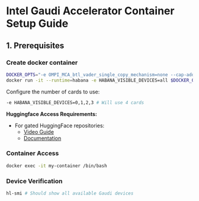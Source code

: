 # Intel Gaudi Accelerator Container Setup Guide

## 1. Prerequisites

### Create docker container

```bash
DOCKER_OPTS="-e OMPI_MCA_btl_vader_single_copy_mechanism=none --cap-add=sys_nice --net=host --ipc=host"
docker run -it --runtime=habana -e HABANA_VISIBLE_DEVICES=all $DOCKER_OPTS vault.habana.ai/gaudi-docker/1.20.0/ubuntu22.04/habanalabs/pytorch-installer-2.6.0:latest my-container
```
Configure the number of cards to use:
```bash
-e HABANA_VISIBLE_DEVICES=0,1,2,3 # Will use 4 cards
```

**Huggingface Access Requirements:**
- For gated HuggingFace repositories:
  - [Video Guide](https://youtu.be/p0qAdKhufoo?si=CHLlwRJltkSIqYsE)
  - [Documentation](https://huggingface.co/docs/hub/models-gated)
  


### Container Access
```bash
docker exec -it my-container /bin/bash
```


### Device Verification
```bash
hl-smi # Should show all available Gaudi devices
```
